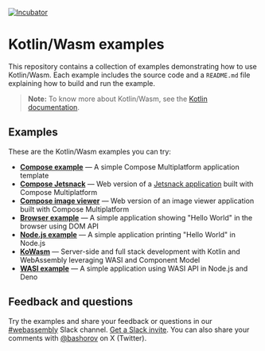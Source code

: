 [![Incubator](https://jb.gg/badges/incubator-plastic.svg)](https://github.com/JetBrains#jetbrains-on-github)

# Kotlin/Wasm examples

This repository contains a collection of examples demonstrating how to use Kotlin/Wasm.
Each example includes the source code and a `README.md` file explaining how to build and run the example.

> **Note:**
> To know more about Kotlin/Wasm, see the [Kotlin documentation](https://kotl.in/wasm).

## Examples

These are the Kotlin/Wasm examples you can try:

* **[Compose example](https://github.com/Kotlin/kotlin-wasm-compose-template/#readme)** — A simple Compose Multiplatform application template
* **[Compose Jetsnack](https://github.com/JetBrains/compose-multiplatform/tree/master/examples/jetsnack/#readme)** — Web version of a [Jetsnack application](https://github.com/android/compose-samples/tree/main/Jetsnack) built with Compose Multiplatform
* **[Compose image viewer](https://github.com/JetBrains/compose-multiplatform/tree/master/examples/imageviewer/#readme)** — Web version of an image viewer application built with Compose Multiplatform
* **[Browser example](https://github.com/Kotlin/kotlin-wasm-browser-template/#readme)** — A simple application showing "Hello World" in the browser using DOM API
* **[Node.js example](https://github.com/Kotlin/kotlin-wasm-nodejs-template/#readme)** — A simple application printing "Hello World" in Node.js
* **[KoWasm](https://github.com/kowasm/kowasm)** — Server-side and full stack development with Kotlin and WebAssembly leveraging WASI and Component Model
* **[WASI example](https://github.com/Kotlin/kotlin-wasm-wasi-template/#readme)** — A simple application using WASI API in Node.js and Deno

## Feedback and questions

Try the examples and share your feedback or questions in our [#webassembly](https://slack-chats.kotlinlang.org/c/webassembly) Slack channel.
[Get a Slack invite](https://surveys.jetbrains.com/s3/kotlin-slack-sign-up).
You can also share your comments with [@bashorov](https://twitter.com/bashorov) on X (Twitter).
